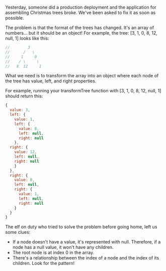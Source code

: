 Yesterday, someone did a production deployment and the application for assembling Christmas trees broke. We've been asked to fix it as soon as possible.

The problem is that the format of the trees has changed. It's an array of numbers… but it should be an object! For example, the tree: [3, 1, 0, 8, 12, null, 1] looks like this:

```js
//        3
//      /   \
//     1     0
//    / \     \
//   8  12     1
```

What we need is to transform the array into an object where each node of the tree has value, left, and right properties.

For example, running your transformTree function with [3, 1, 0, 8, 12, null, 1] should return this:

```js
{
  value: 3,
  left: {
    value: 1,
    left: {
      value: 8,
      left: null,
      right: null
    },
  right: {
    value: 12,
    left: null,
    right: null
    }
  },
  right: {
    value: 0,
    left: null,
    right: {
      value: 1,
      left: null,
      right: null
    }
  }
}
```

The elf on duty who tried to solve the problem before going home, left us some clues:

- If a node doesn't have a value, it's represented with null. Therefore, if a node has a null value, it won't have any children.
- The root node is at index 0 in the array.
- There's a relationship between the index of a node and the index of its children. Look for the pattern!
